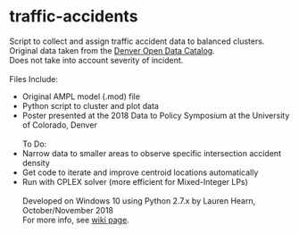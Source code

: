 # traffic-accidents
Script to collect and assign traffic accident data to balanced clusters.<br> 
Original data taken from the [Denver Open Data Catalog](https://www.denvergov.org/opendata/).<br>
Does not take into account severity of incident.
<br><br>
Files Include:
* Original AMPL model (.mod) file
* Python script to cluster and plot data
* Poster presented at the 2018 Data to Policy Symposium at the University of Colorado, Denver
<br><br>
To Do:
* Narrow data to smaller areas to observe specific intersection accident density
* Get code to iterate and improve centroid locations automatically
* Run with CPLEX solver (more efficient for Mixed-Integer LPs)
<br><br>
Developed on Windows 10 using Python 2.7.x
by Lauren Hearn, October/November 2018<br>
For more info, see [wiki page](http://math.ucdenver.edu/~sborgwardt/wiki/index.php/Mapping_Accident_Prone_Regions).
